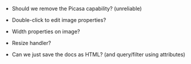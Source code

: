 


- Should we remove the Picasa capability? (unreliable)

- Double-click to edit image properties?

- Width properties on image?

- Resize handler?

- Can we just save the docs as HTML? (and query/filter using attributes)








